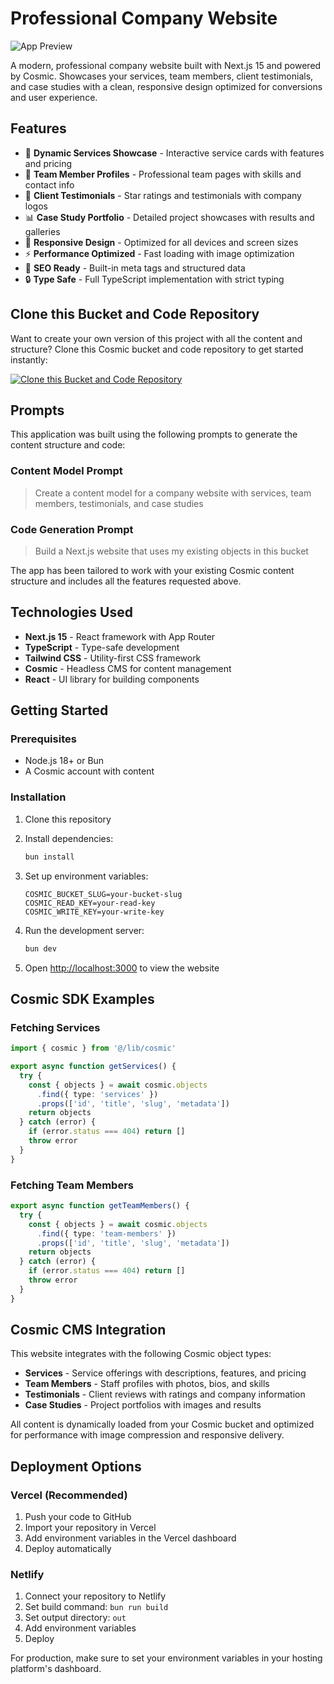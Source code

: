 # Professional Company Website

![App Preview](https://imgix.cosmicjs.com/b5ee1b70-758b-11f0-a051-23c10f41277a-photo-1551434678-e076c223a692-1754790330852.jpg?w=1200&h=300&fit=crop&auto=format,compress)

A modern, professional company website built with Next.js 15 and powered by Cosmic. Showcases your services, team members, client testimonials, and case studies with a clean, responsive design optimized for conversions and user experience.

## Features

- 🏢 **Dynamic Services Showcase** - Interactive service cards with features and pricing
- 👥 **Team Member Profiles** - Professional team pages with skills and contact info
- 💬 **Client Testimonials** - Star ratings and testimonials with company logos
- 📊 **Case Study Portfolio** - Detailed project showcases with results and galleries
- 📱 **Responsive Design** - Optimized for all devices and screen sizes
- ⚡ **Performance Optimized** - Fast loading with image optimization
- 🎯 **SEO Ready** - Built-in meta tags and structured data
- 🔒 **Type Safe** - Full TypeScript implementation with strict typing

## Clone this Bucket and Code Repository

Want to create your own version of this project with all the content and structure? Clone this Cosmic bucket and code repository to get started instantly:

[![Clone this Bucket and Code Repository](https://img.shields.io/badge/Clone%20this%20Bucket-29abe2?style=for-the-badge&logo=cosmic&logoColor=white)](http://localhost:3040/projects/new?clone_bucket=6897f9256c33c6be18683887&clone_repository=68980fdc6c33c6be186838ac)

## Prompts

This application was built using the following prompts to generate the content structure and code:

### Content Model Prompt

> Create a content model for a company website with services, team members, testimonials, and case studies

### Code Generation Prompt

> Build a Next.js website that uses my existing objects in this bucket

The app has been tailored to work with your existing Cosmic content structure and includes all the features requested above.

## Technologies Used

- **Next.js 15** - React framework with App Router
- **TypeScript** - Type-safe development
- **Tailwind CSS** - Utility-first CSS framework
- **Cosmic** - Headless CMS for content management
- **React** - UI library for building components

## Getting Started

### Prerequisites

- Node.js 18+ or Bun
- A Cosmic account with content

### Installation

1. Clone this repository
2. Install dependencies:
   ```bash
   bun install
   ```

3. Set up environment variables:
   ```env
   COSMIC_BUCKET_SLUG=your-bucket-slug
   COSMIC_READ_KEY=your-read-key
   COSMIC_WRITE_KEY=your-write-key
   ```

4. Run the development server:
   ```bash
   bun dev
   ```

5. Open [http://localhost:3000](http://localhost:3000) to view the website

## Cosmic SDK Examples

### Fetching Services

```typescript
import { cosmic } from '@/lib/cosmic'

export async function getServices() {
  try {
    const { objects } = await cosmic.objects
      .find({ type: 'services' })
      .props(['id', 'title', 'slug', 'metadata'])
    return objects
  } catch (error) {
    if (error.status === 404) return []
    throw error
  }
}
```

### Fetching Team Members

```typescript
export async function getTeamMembers() {
  try {
    const { objects } = await cosmic.objects
      .find({ type: 'team-members' })
      .props(['id', 'title', 'slug', 'metadata'])
    return objects
  } catch (error) {
    if (error.status === 404) return []
    throw error
  }
}
```

## Cosmic CMS Integration

This website integrates with the following Cosmic object types:

- **Services** - Service offerings with descriptions, features, and pricing
- **Team Members** - Staff profiles with photos, bios, and skills
- **Testimonials** - Client reviews with ratings and company information
- **Case Studies** - Project portfolios with images and results

All content is dynamically loaded from your Cosmic bucket and optimized for performance with image compression and responsive delivery.

## Deployment Options

### Vercel (Recommended)
1. Push your code to GitHub
2. Import your repository in Vercel
3. Add environment variables in the Vercel dashboard
4. Deploy automatically

### Netlify
1. Connect your repository to Netlify
2. Set build command: `bun run build`
3. Set output directory: `out`
4. Add environment variables
5. Deploy

For production, make sure to set your environment variables in your hosting platform's dashboard.

<!-- README_END -->